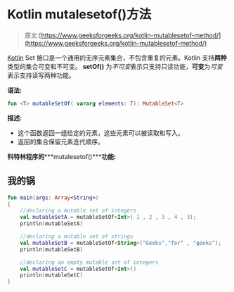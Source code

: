 # Kotlin mutalesetof()方法

> 原文:[https://www.geeksforgeeks.org/kotlin-mutablesetof-method/](https://www.geeksforgeeks.org/kotlin-mutablesetof-method/)

[Kotlin](https://www.geeksforgeeks.org/introduction-to-kotlin/) Set 接口是一个通用的无序元素集合，不包含重复的元素。Kotlin 支持**两种**类型的集合可变和不可变。
**setOf()** 为*不可变*表示只支持只读功能，**可变**为*可变*表示支持读写两种功能。

**语法:**

```kt
fun <T> mutableSetOf( vararg elements: T): MutableSet<T>
```

**描述:**

*   这个函数返回一组给定的元素，这些元素可以被读取和写入。
*   返回的集合保留元素迭代顺序。

**科特林程序的*****mutalesetof()*****功能:**

## 我的锅

```kt
fun main(args: Array<String>)
{
    //declaring a mutable set of integers
    val mutableSetA = mutableSetOf<Int>( 1 , 2 , 3 , 4 , 3);
    println(mutableSetA)

    //declaring a mutable set of strings
    val mutableSetB = mutableSetOf<String>("Geeks","for" , "geeks");
    println(mutableSetB)

    //declaring an empty mutable set of integers
    val mutableSetC = mutableSetOf<Int>()
    println(mutableSetC)
}
```
